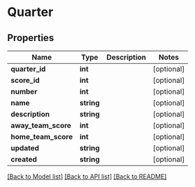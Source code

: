 # Quarter

## Properties
Name | Type | Description | Notes
------------ | ------------- | ------------- | -------------
**quarter_id** | **int** |  | [optional] 
**score_id** | **int** |  | [optional] 
**number** | **int** |  | [optional] 
**name** | **string** |  | [optional] 
**description** | **string** |  | [optional] 
**away_team_score** | **int** |  | [optional] 
**home_team_score** | **int** |  | [optional] 
**updated** | **string** |  | [optional] 
**created** | **string** |  | [optional] 

[[Back to Model list]](../README.md#documentation-for-models) [[Back to API list]](../README.md#documentation-for-api-endpoints) [[Back to README]](../README.md)


